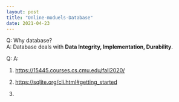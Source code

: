 ```yaml
---
layout: post
title: "Online-moduels-Database"
date: 2021-04-23
---
```


Q: Why database? <br>
A: Database deals with **Data Integrity, Implementation, Durability**.

Q: 
A: 


1. https://15445.courses.cs.cmu.edu/fall2020/

2. https://sqlite.org/cli.html#getting_started

3. 